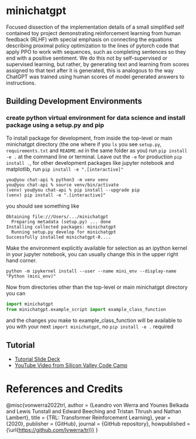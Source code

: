 # minichatgpt

Focused dissection of the implementation details of a small simplified self contained toy project demonstrating reinforcement learning from human feedback (RLHF) with special emphasis on connecting the equations describing proximal policy optimization to the lines of pytorch code that apply PPO to work with sequences, such as completing sentences so they end with a positive sentiment. We do this not by self-supervised or supervised learning, but rather, by generating text and learning from scores assigned to that text after it is generated, this is analogous to the way ChatGPT was trained using human scores of model generated answers to instructions. 
## Building Development Environments

### create python virtual environment for data science and install package using a setup.py and pip

To install package for development, from inside the top-level or 
main minichatgpt directory (the one where if you `ls` you see `setup.py`, `requirements.txt` and `README.md` in the same folder as you)
run `pip install -e .` at the command line or terminal. Leave out the `-e` for production `pip install .`, for other development packages like jupyter notebook and matplotlib, run `pip install -e ".[interactive]"`

```console
you@you chat-api % python3 -m venv venv
you@you chat-api % source venv/bin/activate
(venv) you@you chat-api % pip install --upgrade pip
(venv) pip install -e ".[interactive]"
```

you should see something like

```
Obtaining file:///Users/.../minichatgpt
  Preparing metadata (setup.py) ... done
Installing collected packages: minichatgpt
  Running setup.py develop for minichatgpt
Successfully installed minichatgpt-0....
```

Make the environment explicitly available for selection as an ipython kernel in your jupyter notebook, you can usually change this in the upper right hand corner.
```
python -m ipykernel install --user --name mini_env --display-name "Python (mini_env)"
```

Now from directories other than the top-level or main minichatgpt directory you can

```python
import minichatgpt
from minichatgpt.example_script import example_class_function
```

and the changes you make to example_class_function will be available to you with your next `import minichatgpt`, no `pip install -e .` required

## Tutorial

- [Tutorial Slide Deck](https://docs.google.com/presentation/d/12yG8yuNl3JM8lAr3YCB_y2_3EHndZJaMvii7inT0WH0/edit?usp=sharing)
- [YouTube Video from Silicon Valley Code Camp](https://www.youtube.com/live/WnGFR-bSNWM)

# References and Credits 

@misc{vonwerra2022trl,
  author = {Leandro von Werra and Younes Belkada and Lewis Tunstall and Edward Beeching and Tristan Thrush and Nathan Lambert},
  title = {TRL: Transformer Reinforcement Learning},
  year = {2020},
  publisher = {GitHub},
  journal = {GitHub repository},
  howpublished = {\url{https://github.com/lvwerra/trl}}
}

